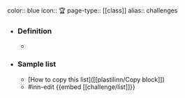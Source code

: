 color:: blue
icon:: 🏆
page-type:: [[class]]
alias:: challenges

- ### Definition 
  - 
- ### Sample list
  - [How to copy this list]([[plastilinn/Copy block]])
  - #inn-edit {{embed [[challenge/list]]}}


